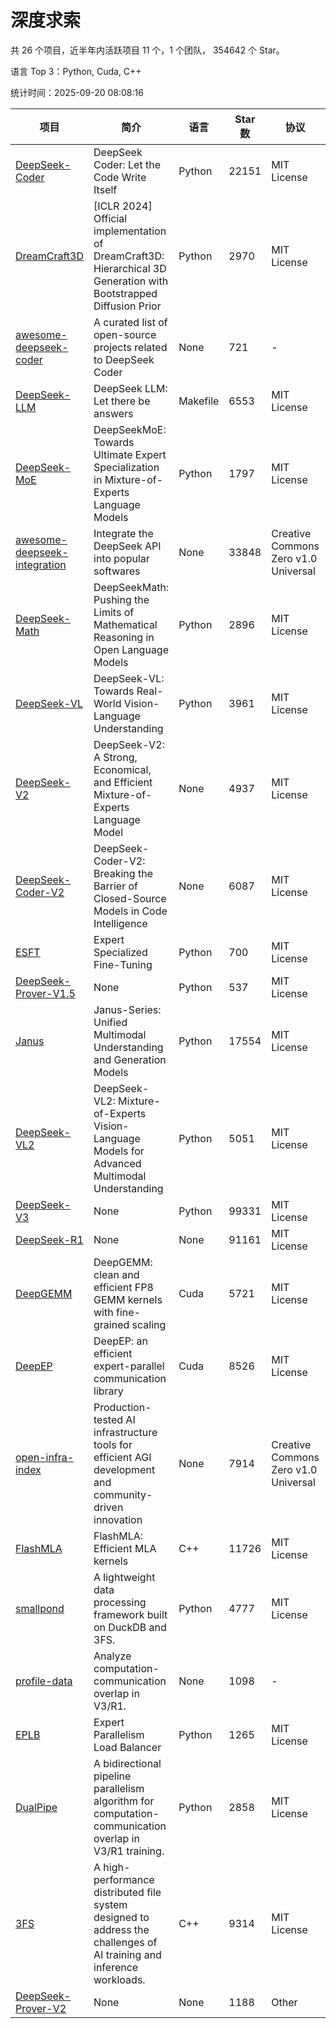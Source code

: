 # 深度求索

共 26 个项目，近半年内活跃项目 11 个，1 个团队， 354642 个 Star。

语言 Top 3：Python, Cuda, C++

统计时间：2025-09-20 08:08:16

| 项目 | 简介 | 语言 | Star 数 | 协议 | 创建时间 | 最后更新时间 | 最后提交时间 |
| --- | --- | --- | --- | --- | --- | --- | --- |
| [DeepSeek-Coder](https://github.com/deepseek-ai/DeepSeek-Coder) | DeepSeek Coder: Let the Code Write Itself | Python | 22151 | MIT License | 2023-10-20 | 2025-09-20 | 2024-05-21 |
| [DreamCraft3D](https://github.com/deepseek-ai/DreamCraft3D) | [ICLR 2024] Official implementation of DreamCraft3D: Hierarchical 3D Generation with Bootstrapped Diffusion Prior | Python | 2970 | MIT License | 2023-10-23 | 2025-09-19 | 2025-04-22 |
| [awesome-deepseek-coder](https://github.com/deepseek-ai/awesome-deepseek-coder) | A curated list of open-source projects related to DeepSeek Coder | None | 721 | - | 2023-11-06 | 2025-09-13 | 2024-04-03 |
| [DeepSeek-LLM](https://github.com/deepseek-ai/DeepSeek-LLM) | DeepSeek LLM: Let there be answers | Makefile | 6553 | MIT License | 2023-11-29 | 2025-09-19 | 2024-02-04 |
| [DeepSeek-MoE](https://github.com/deepseek-ai/DeepSeek-MoE) | DeepSeekMoE: Towards Ultimate Expert Specialization in Mixture-of-Experts Language Models | Python | 1797 | MIT License | 2024-01-02 | 2025-09-19 | 2024-01-16 |
| [awesome-deepseek-integration](https://github.com/deepseek-ai/awesome-deepseek-integration) | Integrate the DeepSeek API into popular softwares | None | 33848 | Creative Commons Zero v1.0 Universal | 2024-01-11 | 2025-09-20 | 2025-09-04 |
| [DeepSeek-Math](https://github.com/deepseek-ai/DeepSeek-Math) | DeepSeekMath: Pushing the Limits of Mathematical Reasoning in Open Language Models | Python | 2896 | MIT License | 2024-02-05 | 2025-09-19 | 2024-04-15 |
| [DeepSeek-VL](https://github.com/deepseek-ai/DeepSeek-VL) | DeepSeek-VL: Towards Real-World Vision-Language Understanding | Python | 3961 | MIT License | 2024-03-07 | 2025-09-18 | 2024-04-24 |
| [DeepSeek-V2](https://github.com/deepseek-ai/DeepSeek-V2) | DeepSeek-V2: A Strong, Economical, and Efficient Mixture-of-Experts Language Model | None | 4937 | MIT License | 2024-04-22 | 2025-09-19 | 2024-09-25 |
| [DeepSeek-Coder-V2](https://github.com/deepseek-ai/DeepSeek-Coder-V2) | DeepSeek-Coder-V2: Breaking the Barrier of Closed-Source Models in Code Intelligence | None | 6087 | MIT License | 2024-06-14 | 2025-09-19 | 2024-09-24 |
| [ESFT](https://github.com/deepseek-ai/ESFT) | Expert Specialized Fine-Tuning | Python | 700 | MIT License | 2024-07-04 | 2025-09-19 | 2025-05-22 |
| [DeepSeek-Prover-V1.5](https://github.com/deepseek-ai/DeepSeek-Prover-V1.5) | None | Python | 537 | MIT License | 2024-08-15 | 2025-09-18 | 2024-08-16 |
| [Janus](https://github.com/deepseek-ai/Janus) | Janus-Series: Unified Multimodal Understanding and Generation Models | Python | 17554 | MIT License | 2024-10-18 | 2025-09-19 | 2025-02-01 |
| [DeepSeek-VL2](https://github.com/deepseek-ai/DeepSeek-VL2) | DeepSeek-VL2: Mixture-of-Experts Vision-Language Models for Advanced Multimodal Understanding | Python | 5051 | MIT License | 2024-12-13 | 2025-09-19 | 2025-02-26 |
| [DeepSeek-V3](https://github.com/deepseek-ai/DeepSeek-V3) | None | Python | 99331 | MIT License | 2024-12-26 | 2025-09-20 | 2025-08-28 |
| [DeepSeek-R1](https://github.com/deepseek-ai/DeepSeek-R1) | None | None | 91161 | MIT License | 2025-01-20 | 2025-09-20 | 2025-06-27 |
| [DeepGEMM](https://github.com/deepseek-ai/DeepGEMM) | DeepGEMM: clean and efficient FP8 GEMM kernels with fine-grained scaling | Cuda | 5721 | MIT License | 2025-02-13 | 2025-09-20 | 2025-09-12 |
| [DeepEP](https://github.com/deepseek-ai/DeepEP) | DeepEP: an efficient expert-parallel communication library | Cuda | 8526 | MIT License | 2025-02-17 | 2025-09-20 | 2025-09-17 |
| [open-infra-index](https://github.com/deepseek-ai/open-infra-index) | Production-tested AI infrastructure tools for efficient AGI development and community-driven innovation | None | 7914 | Creative Commons Zero v1.0 Universal | 2025-02-21 | 2025-09-19 | 2025-05-15 |
| [FlashMLA](https://github.com/deepseek-ai/FlashMLA) | FlashMLA: Efficient MLA kernels | C++ | 11726 | MIT License | 2025-02-21 | 2025-09-19 | 2025-08-27 |
| [smallpond](https://github.com/deepseek-ai/smallpond) | A lightweight data processing framework built on DuckDB and 3FS. | Python | 4777 | MIT License | 2025-02-24 | 2025-09-18 | 2025-03-05 |
| [profile-data](https://github.com/deepseek-ai/profile-data) | Analyze computation-communication overlap in V3/R1. | None | 1098 | - | 2025-02-26 | 2025-09-18 | 2025-03-21 |
| [EPLB](https://github.com/deepseek-ai/EPLB) | Expert Parallelism Load Balancer | Python | 1265 | MIT License | 2025-02-26 | 2025-09-15 | 2025-03-24 |
| [DualPipe](https://github.com/deepseek-ai/DualPipe) | A bidirectional pipeline parallelism algorithm for computation-communication overlap in V3/R1 training. | Python | 2858 | MIT License | 2025-02-26 | 2025-09-16 | 2025-03-10 |
| [3FS](https://github.com/deepseek-ai/3FS) |  A high-performance distributed file system designed to address the challenges of AI training and inference workloads.  | C++ | 9314 | MIT License | 2025-02-27 | 2025-09-19 | 2025-09-10 |
| [DeepSeek-Prover-V2](https://github.com/deepseek-ai/DeepSeek-Prover-V2) | None | None | 1188 | Other | 2025-04-30 | 2025-09-18 | 2025-07-18 |
